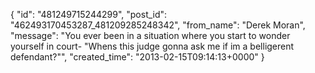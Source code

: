  {
   "id": "481249715244299",
   "post_id": "462493170453287_481209285248342",
   "from_name": "Derek Moran",
   "message": "You ever been in a situation where you start to wonder yourself in court- \"Whens this judge gonna ask me if im a belligerent defendant?\"",
   "created_time": "2013-02-15T09:14:13+0000"
 }
